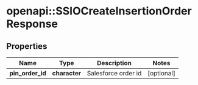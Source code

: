 # openapi::SSIOCreateInsertionOrderResponse


## Properties
Name | Type | Description | Notes
------------ | ------------- | ------------- | -------------
**pin_order_id** | **character** | Salesforce order id | [optional] 


